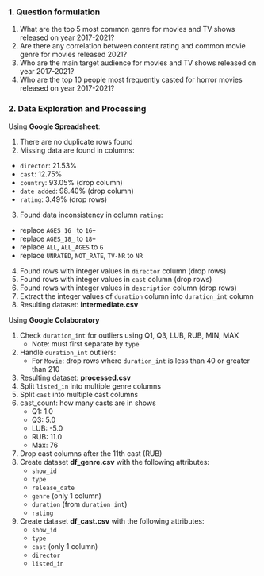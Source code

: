 ### 1. Question formulation
1. What are the top 5 most common genre for movies and TV shows released on year 2017-2021?
2. Are there any correlation between content rating and common movie genre for movies released 2021?
3. Who are the main target audience for movies and TV shows released on year 2017-2021?
4. Who are the top 10 people most frequently casted for horror movies released on year 2017-2021?
### 2. Data Exploration and Processing
Using **Google Spreadsheet**:
1. There are no duplicate rows found
2. Missing data are found in columns:
  - `director`: 21.53%
  - `cast`: 12.75%
  - `country`: 93.05% (drop column)
  - `date added`: 98.40% (drop column)
  - `rating`: 3.49% (drop rows)
3. Found data inconsistency in column `rating`:
  - replace `AGES_16_` to `16+`
  - replace `AGES_18_` to `18+`
  - replace `ALL`, `ALL_AGES` to `G`
  - replace `UNRATED`, `NOT_RATE`, `TV-NR` to `NR`
4. Found rows with integer values in `director` column (drop rows)
5. Found rows with integer values in `cast` column (drop rows)
6. Found rows with integer values in `description` column (drop rows)
7. Extract the integer values of `duration` column into `duration_int` column
8. Resulting dataset: **intermediate.csv**

Using **Google Colaboratory**
1. Check `duration_int` for outliers using Q1, Q3, LUB, RUB, MIN, MAX
   - Note: must first separate by `type`
2. Handle `duration_int` outliers:
   - For `Movie`: drop rows where `duration_int` is less than 40 or greater than 210
3. Resulting dataset: **processed.csv**
4. Split `listed_in` into multiple genre columns
5. Split `cast` into multiple cast columns
6. cast_count: how many casts are in shows
   - Q1: 1.0
   - Q3: 5.0
   - LUB: -5.0
   - RUB: 11.0
   - Max: 76
7. Drop cast columns after the 11th cast (RUB)
8. Create dataset **df_genre.csv** with the following attributes:
   - `show_id`
   - `type`
   - `release_date`
   - `genre` (only 1 column)
   - `duration` (from `duration_int`)
   - `rating`
9. Create dataset **df_cast.csv** with the following attributes:
   - `show_id`
   - `type`
   - `cast` (only 1 column)
   - `director`
   - `listed_in`

